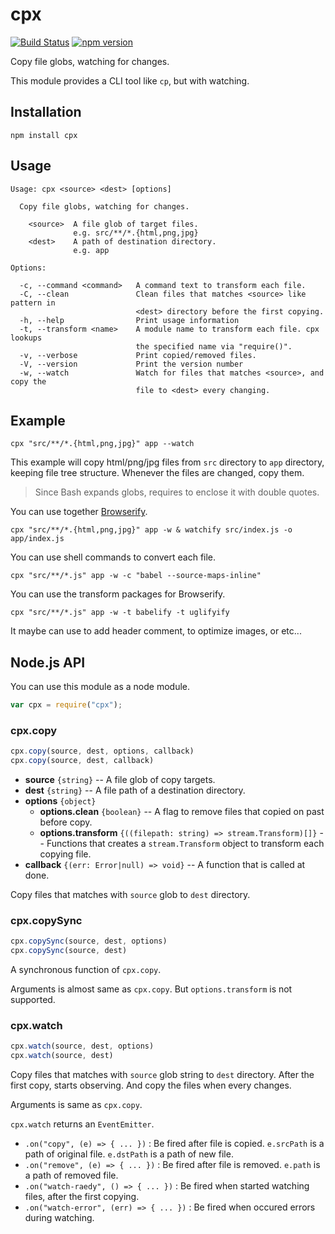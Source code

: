 # cpx 

[![Build Status](https://travis-ci.org/mysticatea/cpx.svg?branch=master)](https://travis-ci.org/mysticatea/cpx)
[![npm version](https://badge.fury.io/js/cpx.svg)](http://badge.fury.io/js/cpx)

Copy file globs, watching for changes.

This module provides a CLI tool like `cp`, but with watching.


## Installation

```
npm install cpx
```


## Usage

```
Usage: cpx <source> <dest> [options]

  Copy file globs, watching for changes.

    <source>  A file glob of target files.
              e.g. src/**/*.{html,png,jpg}
    <dest>    A path of destination directory.
              e.g. app

Options:

  -c, --command <command>   A command text to transform each file.
  -C, --clean               Clean files that matches <source> like pattern in
                            <dest> directory before the first copying.
  -h, --help                Print usage information
  -t, --transform <name>    A module name to transform each file. cpx lookups
                            the specified name via "require()".
  -v, --verbose             Print copied/removed files.
  -V, --version             Print the version number
  -w, --watch               Watch for files that matches <source>, and copy the
                            file to <dest> every changing.
```


## Example

```
cpx "src/**/*.{html,png,jpg}" app --watch
```

This example will copy html/png/jpg files from `src` directory to `app`
directory, keeping file tree structure.
Whenever the files are changed, copy them.

> Since Bash expands globs, requires to enclose it with double quotes.

You can use together [Browserify](http://browserify.org).

```
cpx "src/**/*.{html,png,jpg}" app -w & watchify src/index.js -o app/index.js
```

You can use shell commands to convert each file.

```
cpx "src/**/*.js" app -w -c "babel --source-maps-inline"
```

You can use the transform packages for Browserify.

```
cpx "src/**/*.js" app -w -t babelify -t uglifyify
```

It maybe can use to add header comment, to optimize images, or etc...


## Node.js API

You can use this module as a node module.

```js
var cpx = require("cpx");
```

### cpx.copy

```ts
cpx.copy(source, dest, options, callback)
cpx.copy(source, dest, callback)
```

- **source** `{string}` -- A file glob of copy targets.
- **dest** `{string}` -- A file path of a destination directory.
- **options** `{object}`
  - **options.clean** `{boolean}` -- A flag to remove files that copied on past before copy.
  - **options.transform** `{((filepath: string) => stream.Transform)[]}` -- Functions that creates a `stream.Transform` object to transform each copying file.
- **callback** `{(err: Error|null) => void}` -- A function that is called at done.

Copy files that matches with `source` glob to `dest` directory.

### cpx.copySync

```ts
cpx.copySync(source, dest, options)
cpx.copySync(source, dest)
```

A synchronous function of `cpx.copy`.

Arguments is almost same as `cpx.copy`.
But `options.transform` is not supported.

### cpx.watch

```ts
cpx.watch(source, dest, options)
cpx.watch(source, dest)
```

Copy files that matches with `source` glob string to `dest` directory.
After the first copy, starts observing.  And copy the files when every changes.

Arguments is same as `cpx.copy`.

`cpx.watch` returns an `EventEmitter`.

- `.on("copy", (e) => { ... })` : Be fired after file is copied. `e.srcPath` is a path of original file. `e.dstPath` is a path of new file.
- `.on("remove", (e) => { ... })` : Be fired after file is removed. `e.path` is a path of removed file.
- `.on("watch-raedy", () => { ... })` : Be fired when started watching files, after the first copying.
- `.on("watch-error", (err) => { ... })` : Be fired when occured errors during watching.
